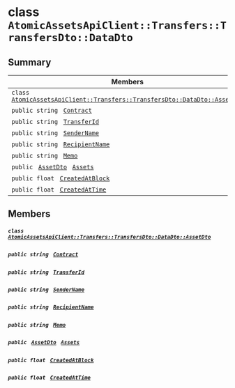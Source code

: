 # class `AtomicAssetsApiClient::Transfers::TransfersDto::DataDto` 

## Summary

 Members                                | Descriptions                                
----------------------------------------|---------------------------------------------
`class ` [`AtomicAssetsApiClient::Transfers::TransfersDto::DataDto::AssetDto`](.github/workflows/documentation/md/AtomicAssetsApiClient--Transfers--TransfersDto--DataDto--AssetDto.md#class_atomic_assets_api_client_1_1_transfers_1_1_transfers_dto_1_1_data_dto_1_1_asset_dto)        | 
`public string ` [`Contract`](#class_atomic_assets_api_client_1_1_transfers_1_1_transfers_dto_1_1_data_dto_1a9b4baf8484b98d89513d7776a8877d0e) | 
`public string ` [`TransferId`](#class_atomic_assets_api_client_1_1_transfers_1_1_transfers_dto_1_1_data_dto_1ae0356ef01297668f0e8ec4ea8fed2c71) | 
`public string ` [`SenderName`](#class_atomic_assets_api_client_1_1_transfers_1_1_transfers_dto_1_1_data_dto_1a8435cbd7a4dda595164d4ff47d4f4525) | 
`public string ` [`RecipientName`](#class_atomic_assets_api_client_1_1_transfers_1_1_transfers_dto_1_1_data_dto_1a4db149de8d9e2720942cc478bf9b67e2) | 
`public string ` [`Memo`](#class_atomic_assets_api_client_1_1_transfers_1_1_transfers_dto_1_1_data_dto_1ae120ff01d30f40e9771e30e58f1a1d7f) | 
`public ` [`AssetDto`](.github/workflows/documentation/md/AtomicAssetsApiClient--Transfers--TransfersDto--DataDto--AssetDto.md#class_atomic_assets_api_client_1_1_transfers_1_1_transfers_dto_1_1_data_dto_1_1_asset_dto)` ` [`Assets`](#class_atomic_assets_api_client_1_1_transfers_1_1_transfers_dto_1_1_data_dto_1af4eeb79abe4abf6489007349e93616f9) | 
`public float ` [`CreatedAtBlock`](#class_atomic_assets_api_client_1_1_transfers_1_1_transfers_dto_1_1_data_dto_1a0caa720646d595f07067fcc6c44a4b2e) | 
`public float ` [`CreatedAtTime`](#class_atomic_assets_api_client_1_1_transfers_1_1_transfers_dto_1_1_data_dto_1a14bdb6268c108cfc8647325d8aff2078) | 

## Members

##### `class ` [`AtomicAssetsApiClient::Transfers::TransfersDto::DataDto::AssetDto`](.github/workflows/documentation/md/AtomicAssetsApiClient--Transfers--TransfersDto--DataDto--AssetDto.md#class_atomic_assets_api_client_1_1_transfers_1_1_transfers_dto_1_1_data_dto_1_1_asset_dto) 

##### `public string ` [`Contract`](#class_atomic_assets_api_client_1_1_transfers_1_1_transfers_dto_1_1_data_dto_1a9b4baf8484b98d89513d7776a8877d0e) 

##### `public string ` [`TransferId`](#class_atomic_assets_api_client_1_1_transfers_1_1_transfers_dto_1_1_data_dto_1ae0356ef01297668f0e8ec4ea8fed2c71) 

##### `public string ` [`SenderName`](#class_atomic_assets_api_client_1_1_transfers_1_1_transfers_dto_1_1_data_dto_1a8435cbd7a4dda595164d4ff47d4f4525) 

##### `public string ` [`RecipientName`](#class_atomic_assets_api_client_1_1_transfers_1_1_transfers_dto_1_1_data_dto_1a4db149de8d9e2720942cc478bf9b67e2) 

##### `public string ` [`Memo`](#class_atomic_assets_api_client_1_1_transfers_1_1_transfers_dto_1_1_data_dto_1ae120ff01d30f40e9771e30e58f1a1d7f) 

##### `public ` [`AssetDto`](.github/workflows/documentation/md/AtomicAssetsApiClient--Transfers--TransfersDto--DataDto--AssetDto.md#class_atomic_assets_api_client_1_1_transfers_1_1_transfers_dto_1_1_data_dto_1_1_asset_dto)` ` [`Assets`](#class_atomic_assets_api_client_1_1_transfers_1_1_transfers_dto_1_1_data_dto_1af4eeb79abe4abf6489007349e93616f9) 

##### `public float ` [`CreatedAtBlock`](#class_atomic_assets_api_client_1_1_transfers_1_1_transfers_dto_1_1_data_dto_1a0caa720646d595f07067fcc6c44a4b2e) 

##### `public float ` [`CreatedAtTime`](#class_atomic_assets_api_client_1_1_transfers_1_1_transfers_dto_1_1_data_dto_1a14bdb6268c108cfc8647325d8aff2078) 

